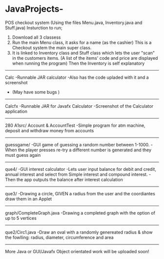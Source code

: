 # JavaProjects-

POS checkout system
(Using the files Menu.java, Inventory.java and Stuff.java) 
 Insturction to run;
 1) Download all 3 classess
2) Run the main Menu class, it asks for a name (as the cashier) This is a Checkout system the main super class.
3) It is linked to Inventory class and Stuff class which lets the user "scan" in the customers items. (A list of the items' code and price are displayed when running the program)
Then the Inventory is self explanatory 





--------------------------------------------
Calc
-Runnable JAR calculator
-Also has the code upladed with it and a screenshot 
- (May have some bugs )

--------------------------------------------
Calcfx
-Runnable JAR for Javafx Calculator 
-Screenshot of the Calculator application 

--------------------------------------------
280 A1src/ Account & AccountTest 
-Simple program for atm machine, deposit and withdraw money from accounts 


--------------------------------------------
guessgame/ 
-GUI game of guessing a random number between 1-1000. 
-When the player presses re-try a different number is generated and they must guess again

--------------------------------------------

que4/ 
-GUI interest calculator 
-Lets user input balance for debit and credit,
annual interest and select from Simple interest
and compound interest.
-Then the app outputs the balance after interest
calculation

--------------------------------------------
que3/
 -Drawing a circle, GIVEN a radius
  from the user and the coordiantes
  draw them in an Applet

--------------------------------------------

graph/CompleteGraph.java
-Drawing a completed graph with the option of up to 5 vertices

--------------------------------------------
que2/Circ1.java
-Draw an oval with a randomly genereated radius & show the fowlling:
radius, diameter, circumference and area

--------------------------------------------
More Java or GUI/Javafx Object orientated work will be uploaded soon! 

